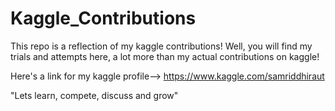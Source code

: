 # Kaggle_Contributions
This repo is a reflection of my kaggle contributions! Well, you will find my trials and attempts here, a lot more than my actual contributions on kaggle! 
 
Here's a link for my kaggle profile--> https://www.kaggle.com/samriddhiraut

"Lets learn, compete, discuss and grow"

